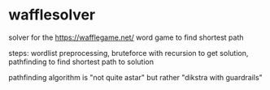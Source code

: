 # wafflesolver
solver for the https://wafflegame.net/ word game to find shortest path

steps:
wordlist preprocessing, 
bruteforce with recursion to get solution,
pathfinding to find shortest path to solution

pathfinding algorithm is "not quite astar" but rather "dikstra with guardrails"
